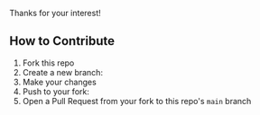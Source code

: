 Thanks for your interest!
## How to Contribute
1. Fork this repo
2. Create a new branch:
3. Make your changes
4. Push to your fork:
5. Open a Pull Request from your fork to this repo's `main` branch

